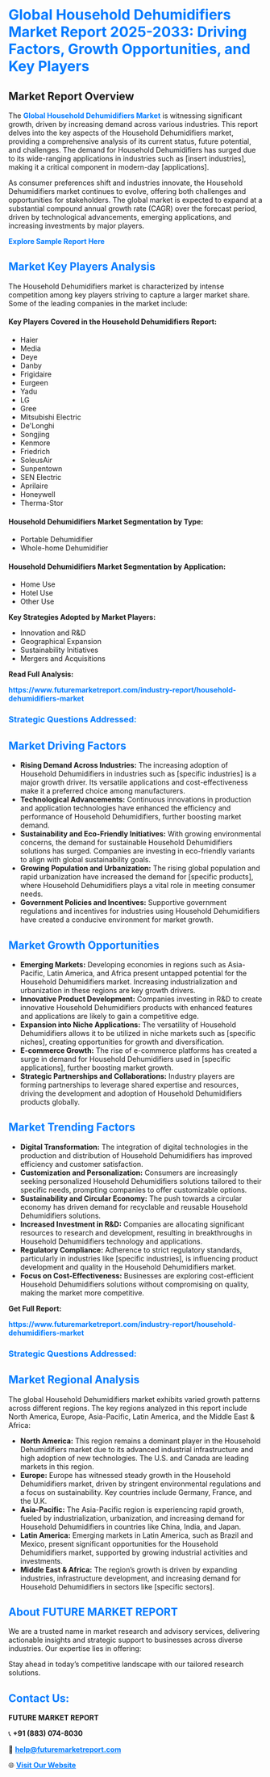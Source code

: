 <h1 style="color: #007BFF;">Global Household Dehumidifiers Market Report 2025-2033: Driving Factors, Growth Opportunities, and Key Players</h1>

<section id="overview">
<h2>Market Report Overview</h2>
<p>The <a href="https://www.futuremarketreport.com/industry-report/household-dehumidifiers-market" style="color: #007BFF; text-decoration: none;"><strong>Global Household Dehumidifiers Market</strong></a> is witnessing significant growth, driven by increasing demand across various industries. This report delves into the key aspects of the Household Dehumidifiers market, providing a comprehensive analysis of its current status, future potential, and challenges. The demand for Household Dehumidifiers has surged due to its wide-ranging applications in industries such as [insert industries], making it a critical component in modern-day [applications].</p>
<p>As consumer preferences shift and industries innovate, the Household Dehumidifiers market continues to evolve, offering both challenges and opportunities for stakeholders. The global market is expected to expand at a substantial compound annual growth rate (CAGR) over the forecast period, driven by technological advancements, emerging applications, and increasing investments by major players.</p>
</section>

<section id="overview">
<p><a href="https://www.futuremarketreport.com/request-sample/reportId=88008" style="color: #007BFF; text-decoration: none;"><strong>Explore Sample Report Here</strong></a></p>
</section>

<section id="key-players">
<h2 style="color: #007BFF;">Market Key Players Analysis</h2>
<p>The Household Dehumidifiers market is characterized by intense competition among key players striving to capture a larger market share. Some of the leading companies in the market include:</p>
<h4>Key Players Covered in the Household Dehumidifiers Report:</h4>
<ul><li>Haier</li><li>Media</li><li>Deye</li><li>Danby</li><li>Frigidaire</li><li>Eurgeen</li><li>Yadu</li><li>LG</li><li>Gree</li><li>Mitsubishi Electric</li><li>De&#039;Longhi</li><li>Songjing</li><li>Kenmore</li><li>Friedrich</li><li>SoleusAir</li><li>Sunpentown</li><li>SEN Electric</li><li>Aprilaire</li><li>Honeywell</li><li>Therma-Stor</li></ul>
<h4>Household Dehumidifiers Market Segmentation by Type:</h4>
<ul><li>Portable Dehumidifier</li><li>Whole-home Dehumidifier</li></ul>

<h4>Household Dehumidifiers Market Segmentation by Application:</h4>
<ul><li>Home Use</li><li>Hotel Use</li><li>Other Use</li></ul>
<p><strong>Key Strategies Adopted by Market Players:</strong></p>
<ul>
<li>Innovation and R&D</li>
<li>Geographical Expansion</li>
<li>Sustainability Initiatives</li>
<li>Mergers and Acquisitions</li>
</ul>
</section>

<section>
<p><strong>Read Full Analysis: </strong></p><a href="https://www.futuremarketreport.com/industry-report/household-dehumidifiers-market" style="color: #007BFF; text-decoration: none;"><strong>https://www.futuremarketreport.com/industry-report/household-dehumidifiers-market</strong></a>
<h3 style="color: #007BFF;">Strategic Questions Addressed:</h3>
</section>

<section id="driving-factors">
<h2 style="color: #007BFF;">Market Driving Factors</h2>
<ul>
<li><strong>Rising Demand Across Industries:</strong> The increasing adoption of Household Dehumidifiers in industries such as [specific industries] is a major growth driver. Its versatile applications and cost-effectiveness make it a preferred choice among manufacturers.</li>
<li><strong>Technological Advancements:</strong> Continuous innovations in production and application technologies have enhanced the efficiency and performance of Household Dehumidifiers, further boosting market demand.</li>
<li><strong>Sustainability and Eco-Friendly Initiatives:</strong> With growing environmental concerns, the demand for sustainable Household Dehumidifiers solutions has surged. Companies are investing in eco-friendly variants to align with global sustainability goals.</li>
<li><strong>Growing Population and Urbanization:</strong> The rising global population and rapid urbanization have increased the demand for [specific products], where Household Dehumidifiers plays a vital role in meeting consumer needs.</li>
<li><strong>Government Policies and Incentives:</strong> Supportive government regulations and incentives for industries using Household Dehumidifiers have created a conducive environment for market growth.</li>
</ul>
</section>

<section id="growth-opportunities">
<h2 style="color: #007BFF;">Market Growth Opportunities</h2>
<ul>
<li><strong>Emerging Markets:</strong> Developing economies in regions such as Asia-Pacific, Latin America, and Africa present untapped potential for the Household Dehumidifiers market. Increasing industrialization and urbanization in these regions are key growth drivers.</li>
<li><strong>Innovative Product Development:</strong> Companies investing in R&D to create innovative Household Dehumidifiers products with enhanced features and applications are likely to gain a competitive edge.</li>
<li><strong>Expansion into Niche Applications:</strong> The versatility of Household Dehumidifiers allows it to be utilized in niche markets such as [specific niches], creating opportunities for growth and diversification.</li>
<li><strong>E-commerce Growth:</strong> The rise of e-commerce platforms has created a surge in demand for Household Dehumidifiers used in [specific applications], further boosting market growth.</li>
<li><strong>Strategic Partnerships and Collaborations:</strong> Industry players are forming partnerships to leverage shared expertise and resources, driving the development and adoption of Household Dehumidifiers products globally.</li>
</ul>
</section>

<section id="trending-factors">
<h2 style="color: #007BFF;">Market Trending Factors</h2>
<ul>
<li><strong>Digital Transformation:</strong> The integration of digital technologies in the production and distribution of Household Dehumidifiers has improved efficiency and customer satisfaction.</li>
<li><strong>Customization and Personalization:</strong> Consumers are increasingly seeking personalized Household Dehumidifiers solutions tailored to their specific needs, prompting companies to offer customizable options.</li>
<li><strong>Sustainability and Circular Economy:</strong> The push towards a circular economy has driven demand for recyclable and reusable Household Dehumidifiers solutions.</li>
<li><strong>Increased Investment in R&D:</strong> Companies are allocating significant resources to research and development, resulting in breakthroughs in Household Dehumidifiers technology and applications.</li>
<li><strong>Regulatory Compliance:</strong> Adherence to strict regulatory standards, particularly in industries like [specific industries], is influencing product development and quality in the Household Dehumidifiers market.</li>
<li><strong>Focus on Cost-Effectiveness:</strong> Businesses are exploring cost-efficient Household Dehumidifiers solutions without compromising on quality, making the market more competitive.</li>
</ul>
</section>

<section>
<p><strong>Get Full Report: </strong></p><a href="https://www.futuremarketreport.com/industry-report/household-dehumidifiers-market" style="color: #007BFF; text-decoration: none;"><strong>https://www.futuremarketreport.com/industry-report/household-dehumidifiers-market</strong></a>
<h3 style="color: #007BFF;">Strategic Questions Addressed:</h3>
</section>


<section id="regional-analysis">
<h2 style="color: #007BFF;">Market Regional Analysis</h2>
<p>The global Household Dehumidifiers market exhibits varied growth patterns across different regions. The key regions analyzed in this report include North America, Europe, Asia-Pacific, Latin America, and the Middle East & Africa:</p>
<ul>
<li><strong>North America:</strong> This region remains a dominant player in the Household Dehumidifiers market due to its advanced industrial infrastructure and high adoption of new technologies. The U.S. and Canada are leading markets in this region.</li>
<li><strong>Europe:</strong> Europe has witnessed steady growth in the Household Dehumidifiers market, driven by stringent environmental regulations and a focus on sustainability. Key countries include Germany, France, and the U.K.</li>
<li><strong>Asia-Pacific:</strong> The Asia-Pacific region is experiencing rapid growth, fueled by industrialization, urbanization, and increasing demand for Household Dehumidifiers in countries like China, India, and Japan.</li>
<li><strong>Latin America:</strong> Emerging markets in Latin America, such as Brazil and Mexico, present significant opportunities for the Household Dehumidifiers market, supported by growing industrial activities and investments.</li>
<li><strong>Middle East & Africa:</strong> The region’s growth is driven by expanding industries, infrastructure development, and increasing demand for Household Dehumidifiers in sectors like [specific sectors].</li>
</ul>
</section>

<footer>
<h2 style="color: #007BFF;">About FUTURE MARKET REPORT</h2>
<p>We are a trusted name in market research and advisory services, delivering actionable insights and strategic support to businesses across diverse industries. Our expertise lies in offering:</p>

<p>Stay ahead in today’s competitive landscape with our tailored research solutions.</p>

<h2 style="color: #007BFF;">Contact Us:</h2>
<p><strong>FUTURE MARKET REPORT</strong></p>
<p>📞 <strong>+91 (883) 074-8030</strong></p>
<p>📧 <strong><a href="mailto:help@futuremarketreport.com" style="color: #007BFF;">help@futuremarketreport.com</a></strong></p>
<p>🌐 <strong><a href="https://www.futuremarketreport.com/" style="color: #007BFF;">Visit Our Website</a></strong></p>
</footer>